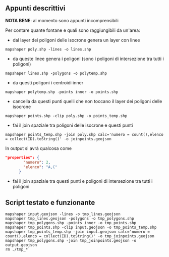 ## Appunti descrittivi

**NOTA BENE**: al momento sono appunti incomprensibili

Per contare quante fontane e quali sono raggiungibili da un'area:

- dal layer dei poligoni delle isocrone genera un layer con linee

```
mapshaper poly.shp -lines -o lines.shp
```

- da queste linee genera i poligoni (sono i poligoni di intersezione tra tutti i poligoni)

```
mapshaper lines.shp -polygons -o polytemp.shp
```

- da questi poligoni i centroidi inner

```
mapshaper polytemp.shp -points inner -o points.shp
```

- cancella da questi punti quelli che non toccano il layer dei poligoni delle isocrone

```
mapshaper points.shp -clip poly.shp -o points_temp.shp
```

- fai il join spaziale tra poligoni delle isocrone e questi punti

```
mapshaper points_temp.shp -join poly.shp calc='numero = count(),elenco = collect(ID).toString()' -o joinpoints.geojson
```

In output si avrà qualcosa come

```json
"properties": {
        "numero": 2,
        "elenco": "A,C"
      }
```

- fai il join spaziale tra questi punti e poligoni di intersezione tra tutti i poligoni


## Script testato e funzionante

```
mapshaper input.geojson -lines -o tmp_lines.geojson
mapshaper tmp_lines.geojson -polygons -o tmp_polygons.shp
mapshaper tmp_polygons.shp -points inner -o tmp_points.shp
mapshaper tmp_points.shp -clip input.geojson -o tmp_points_temp.shp
mapshaper tmp_points_temp.shp -join input.geojson calc='numero = count(),elenco = collect(ID).toString()' -o tmp_joinpoints.geojson
mapshaper tmp_polygons.shp -join tmp_joinpoints.geojson -o output.geojson
rm ./tmp_*
```
